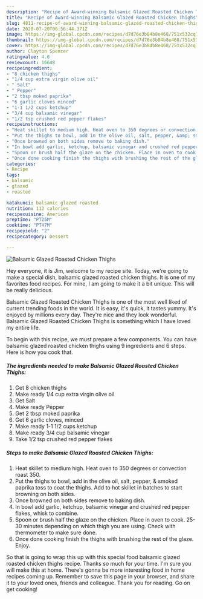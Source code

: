 ```yaml
---
description: "Recipe of Award-winning Balsamic Glazed Roasted Chicken Thighs"
title: "Recipe of Award-winning Balsamic Glazed Roasted Chicken Thighs"
slug: 4811-recipe-of-award-winning-balsamic-glazed-roasted-chicken-thighs
date: 2020-07-20T06:56:44.371Z
image: https://img-global.cpcdn.com/recipes/d7d76e3b84b8e468/751x532cq70/balsamic-glazed-roasted-chicken-thighs-recipe-main-photo.jpg
thumbnail: https://img-global.cpcdn.com/recipes/d7d76e3b84b8e468/751x532cq70/balsamic-glazed-roasted-chicken-thighs-recipe-main-photo.jpg
cover: https://img-global.cpcdn.com/recipes/d7d76e3b84b8e468/751x532cq70/balsamic-glazed-roasted-chicken-thighs-recipe-main-photo.jpg
author: Clayton Spencer
ratingvalue: 4.6
reviewcount: 16648
recipeingredient:
- "8 chicken thighs"
- "1/4 cup extra virgin olive oil"
- " Salt"
- " Pepper"
- "2 tbsp moked paprika"
- "6 garlic cloves minced"
- "1-1 1/2 cups ketchup"
- "3/4 cup balsamic vinegar"
- "1/2 tsp crushed red pepper flakes"
recipeinstructions:
- "Heat skillet to medium high. Heat oven to 350 degrees or convection roast 350."
- "Put the thighs to bowl, add in the olive oil, salt, pepper, &amp; smoked paprika toss to coat the thighs. Add to hot skillet in batches to start browning on both sides."
- "Once browned on both sides remove to baking dish."
- "In bowl add garlic, ketchup, balsamic vinegar and crushed red pepper flakes, whisk to combine."
- "Spoon or brush half the glaze on the chicken. Place in oven to cook. 25-30 minutes depending on which thigh you are using. Check with thermometer to make sure done."
- "Once done cooking finish the thighs with brushing the rest of the glaze. Enjoy."
categories:
- Recipe
tags:
- balsamic
- glazed
- roasted

katakunci: balsamic glazed roasted 
nutrition: 112 calories
recipecuisine: American
preptime: "PT25M"
cooktime: "PT47M"
recipeyield: "2"
recipecategory: Dessert

---
```



![Balsamic Glazed Roasted Chicken Thighs](https://img-global.cpcdn.com/recipes/d7d76e3b84b8e468/751x532cq70/balsamic-glazed-roasted-chicken-thighs-recipe-main-photo.jpg)

Hey everyone, it is Jim, welcome to my recipe site. Today, we're going to make a special dish, balsamic glazed roasted chicken thighs. It is one of my favorites food recipes. For mine, I am going to make it a bit unique. This will be really delicious.



Balsamic Glazed Roasted Chicken Thighs is one of the most well liked of current trending foods in the world. It is easy, it's quick, it tastes yummy. It's enjoyed by millions every day. They're nice and they look wonderful. Balsamic Glazed Roasted Chicken Thighs is something which I have loved my entire life.


To begin with this recipe, we must prepare a few components. You can have balsamic glazed roasted chicken thighs using 9 ingredients and 6 steps. Here is how you cook that.

<!--inarticleads1-->

##### The ingredients needed to make Balsamic Glazed Roasted Chicken Thighs:

1. Get 8 chicken thighs
1. Make ready 1/4 cup extra virgin olive oil
1. Get  Salt
1. Make ready  Pepper
1. Get 2 tbsp moked paprika
1. Get 6 garlic cloves, minced
1. Make ready 1-1 1/2 cups ketchup
1. Make ready 3/4 cup balsamic vinegar
1. Take 1/2 tsp crushed red pepper flakes




<!--inarticleads2-->

##### Steps to make Balsamic Glazed Roasted Chicken Thighs:

1. Heat skillet to medium high. Heat oven to 350 degrees or convection roast 350.
1. Put the thighs to bowl, add in the olive oil, salt, pepper, &amp; smoked paprika toss to coat the thighs. Add to hot skillet in batches to start browning on both sides.
1. Once browned on both sides remove to baking dish.
1. In bowl add garlic, ketchup, balsamic vinegar and crushed red pepper flakes, whisk to combine.
1. Spoon or brush half the glaze on the chicken. Place in oven to cook. 25-30 minutes depending on which thigh you are using. Check with thermometer to make sure done.
1. Once done cooking finish the thighs with brushing the rest of the glaze. Enjoy.




So that is going to wrap this up with this special food balsamic glazed roasted chicken thighs recipe. Thanks so much for your time. I'm sure you will make this at home. There's gonna be more interesting food in home recipes coming up. Remember to save this page in your browser, and share it to your loved ones, friends and colleague. Thank you for reading. Go on get cooking!
